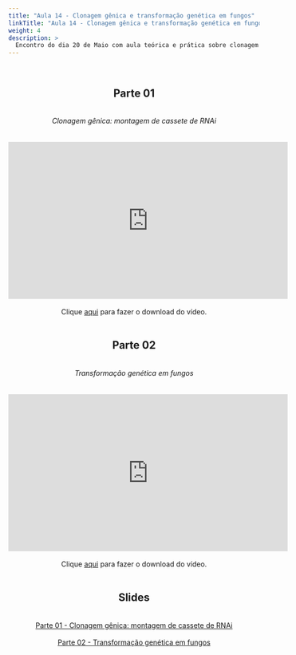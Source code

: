 ```yaml
---
title: "Aula 14 - Clonagem gênica e transformação genética em fungos"
linkTitle: "Aula 14 - Clonagem gênica e transformação genética em fungos"
weight: 4
description: >
  Encontro do dia 20 de Maio com aula teórica e prática sobre clonagem gênica, com montagem de cassete de RNAi, e sobre transformação genética em fungos, com montagem de cassete de fusão
---
```


<br>
<div align="center">
<h2>Parte 01</h2>
<br>
<i>Clonagem gênica: montagem de cassete de RNAi</i>
<br><br><br>
<iframe width="560" height="315" src="https://www.youtube.com/embed/qzS1zgVBtR8" frameborder="0" allow="accelerometer; autoplay; clipboard-write; encrypted-media; gyroscope; picture-in-picture" allowfullscreen></iframe>
<br><br>
Clique <a href="https://photos.app.goo.gl/wbyphiytZhtz9oES6">aqui</a> para fazer o download do vídeo. 
<br><br>

<h2>Parte 02</h2>
<br>
<i>Transformação genética em fungos</i>
<br><br><br>
<iframe width="560" height="315" src="https://www.youtube.com/embed/WALH1mjwhxs" frameborder="0" allow="accelerometer; autoplay; clipboard-write; encrypted-media; gyroscope; picture-in-picture" allowfullscreen></iframe> 
<br><br>
Clique <a href="https://photos.app.goo.gl/Dj5UmPziN73kftSw8">aqui</a> para fazer o download do vídeo. 
<br><br>

<h2>Slides</h2>
<br>
<a href="https://github.com/desirrepetters/cursogenomicaegenetica.ufpr/raw/master/userguide/content/pt-br/docs/teoricas/slides/aula_17.pdf">Parte 01 - Clonagem gênica: montagem de cassete de RNAi</a>
<br><br>
<a href="https://github.com/desirrepetters/cursogenomicaegenetica.ufpr/raw/master/userguide/content/pt-br/docs/teoricas/slides/aula_19.pdf">Parte 02 - Transformação genética em fungos</a>
<br><br>
</div>